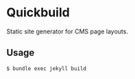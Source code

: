 # Quickbuild

Static site generator for CMS page layouts.

## Usage

    $ bundle exec jekyll build
